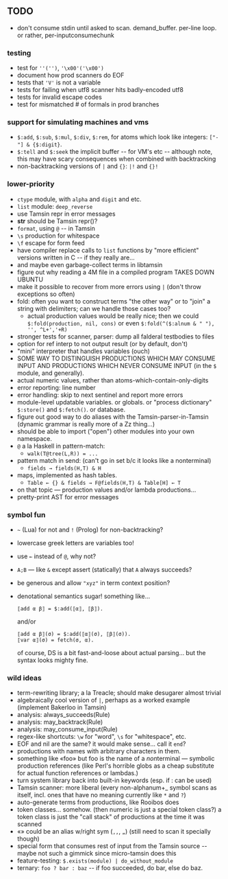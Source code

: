 TODO
----

*   don't consume stdin until asked to scan.  demand_buffer.  per-line loop.
    or rather, per-inputconsumechunk

### testing ###

*   test for `''('')`, `'\x00'('\x00')`
*   document how prod scanners do EOF
*   tests that `'V'` is not a variable
*   tests for failing when utf8 scanner hits badly-encoded utf8
*   tests for invalid escape codes
*   test for mismatched # of formals in prod branches

### support for simulating machines and vms ###

*   `$:add`, `$:sub`, `$:mul`, `$:div`, `$:rem`, for atoms which look like
    integers: `["-"] & {$:digit}`.
*   `$:tell` and `$:seek` the implicit buffer -- for VM's etc -- although
    note, this may have scary consequences when combined with backtracking
*   non-backtracking versions of `|` and `{}`:  `|!` and `{}!`

### lower-priority ###

*   `ctype` module, with `alpha` and `digit` and etc.
*   `list` module: `deep_reverse`
*   use Tamsin repr in error messages
*   __str__ should be Tamsin repr()?
*   `format`, using `@` -- in Tamsin
*   `\s` production for whitespace
*   `\f` escape for form feed
*   have compiler replace calls to `list` functions
    by "more efficient" versions written in C -- if they really are...
*   and maybe even garbage-collect terms in libtamsin
*   figure out why reading a 4M file in a compiled program TAKES DOWN UBUNTU
*   make it possible to recover from more errors using `|` (don't throw
    exceptions so often)
*   fold: often you want to construct terms "the other way" or to "join"
    a string with delimiters; can we handle those cases too?
    *   actual production values would be really nice; then we could
        `$:fold(production, nil, cons)`
        or even
        `$:fold(^($:alnum & " "), '', ^L+','+R)`
*   stronger tests for scanner, parser: dump all falderal testbodies to files
*   option for ref interp to not output result (or by default, don't)
*   "mini" interpreter that handles variables (ouch)
*   SOME WAY TO DISTINGUISH PRODUCTIONS WHICH MAY CONSUME INPUT AND
    PRODUCTIONS WHICH NEVER CONSUME INPUT (in the `$` module, and generally).
*   actual numeric values, rather than atoms-which-contain-only-digits
*   error reporting: line number
*   error handling: skip to next sentinel and report more errors
*   module-level updatable variables.  or globals.  or "process dictionary"
    `$:store()` and `$:fetch()`.  or database.
*   figure out good way to do aliases with the Tamsin-parser-in-Tamsin
    (dynamic grammar is really more of a Zz thing...)
*   should be able to import ("open") other modules into your own namespace.
*   `@` a la Haskell in pattern-match:
    *   `walk(T@tree(L,R)) = ...`
*   pattern match in send: (can't go in set b/c it looks like a nonterminal)
    *   `fields → fields(H,T) & H`
*   maps, implemented as hash tables.
    *   `Table ← {} & fields → F@fields(H,T) & Table[H] ← T`
*   on that topic — production values and/or lambda productions...
*   pretty-print AST for error messages

### symbol fun ###

*   `~` (Lua) for not and `!` (Prolog) for non-backtracking?
*   lowercase greek letters are variables too!
*   use `←` instead of `@`, why not?
*   `A;B` — like `&` except assert (statically) that `A` always succeeds?
*   be generous and allow `"xyz"` in term context position?
*   denotational semantics sugar!  something like...
    
        ⟦add α β⟧ = $:add(⟦α⟧, ⟦β⟧).
    
    and/or

        ⟦add α β⟧(σ) = $:add(⟦α⟧(σ), ⟦β⟧(σ)).
        ⟦var α⟧(σ) = fetch(σ, α).

    of course, DS is a bit fast-and-loose about actual parsing...
    but the syntax looks mighty fine.

### wild ideas ###    

*   term-rewriting library; a la Treacle; should make desugarer almost trivial
*   algebraically cool version of `|`, perhaps as a worked example
    (implement Bakerloo in Tamsin)
*   analysis: always_succeeds(Rule)
*   analysis: may_backtrack(Rule)
*   analysis: may_consume_input(Rule)
*   regex-like shortcuts: `\w` for "word", `\s` for "whitespace", etc.
*   EOF and nil are the same?  it would make sense... call it `end`?
*   productions with names with arbitrary characters in them.
*   something like «foo» but foo is the name of a *non*terminal — symbolic
    production references (like Perl's horrible globs as a cheap substitute
    for actual function references or lambdas.)
*   turn system library back into built-in keywords (esp. if : can be used)
*   Tamsin scanner: more liberal (every non-alphanum+_ symbol scans as itself,
    incl. ones that have no meaning currently like `*` and `?`)
*   auto-generate terms from productions, like Rooibos does
*   token classes... somehow.  (then numeric is just a special token class?)
    a token class is just the "call stack" of productions at the time it
    was scanned
*   «» could be an alias w/right sym (`,,`, `„`)
    (still need to scan it specially though)
*   special form that consumes rest of input from the Tamsin source --
    maybe not such a gimmick since micro-tamsin does this
*   feature-testing: `$.exists(module) | do_without_module`
*   ternary: `foo ? bar : baz` -- if foo succeeded, do bar, else do baz.
